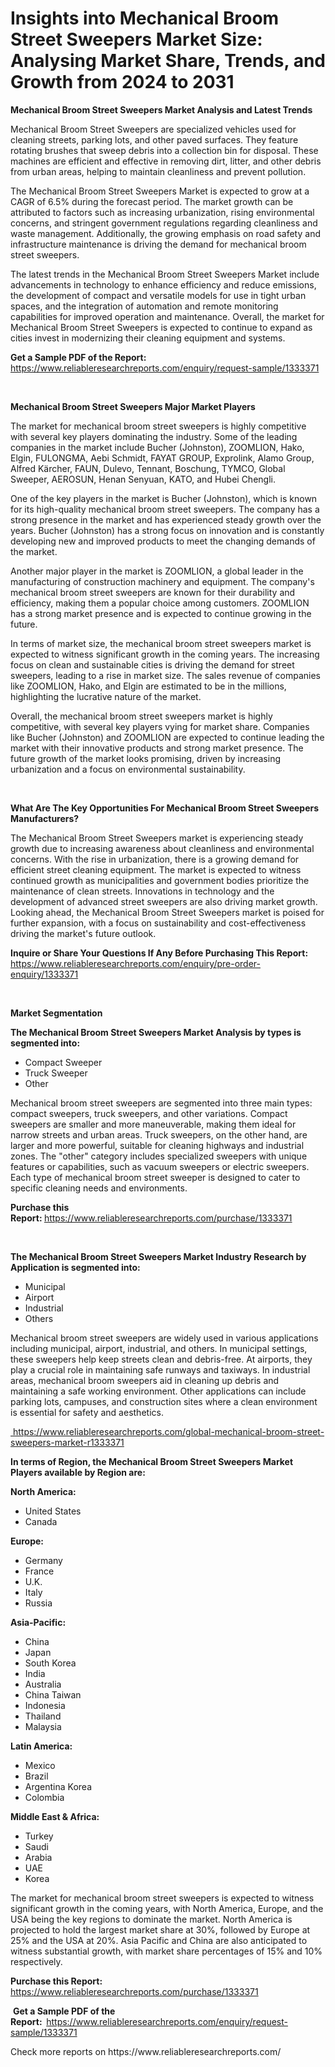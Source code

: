 <p><h1>Insights into Mechanical Broom Street Sweepers Market Size: Analysing Market Share, Trends, and Growth from 2024 to 2031</h1></p><p><strong>Mechanical Broom Street Sweepers Market Analysis and Latest Trends</strong></p>
<p><p>Mechanical Broom Street Sweepers are specialized vehicles used for cleaning streets, parking lots, and other paved surfaces. They feature rotating brushes that sweep debris into a collection bin for disposal. These machines are efficient and effective in removing dirt, litter, and other debris from urban areas, helping to maintain cleanliness and prevent pollution.</p><p>The Mechanical Broom Street Sweepers Market is expected to grow at a CAGR of 6.5% during the forecast period. The market growth can be attributed to factors such as increasing urbanization, rising environmental concerns, and stringent government regulations regarding cleanliness and waste management. Additionally, the growing emphasis on road safety and infrastructure maintenance is driving the demand for mechanical broom street sweepers.</p><p>The latest trends in the Mechanical Broom Street Sweepers Market include advancements in technology to enhance efficiency and reduce emissions, the development of compact and versatile models for use in tight urban spaces, and the integration of automation and remote monitoring capabilities for improved operation and maintenance. Overall, the market for Mechanical Broom Street Sweepers is expected to continue to expand as cities invest in modernizing their cleaning equipment and systems.</p></p>
<p><strong>Get a Sample PDF of the Report:&nbsp;</strong> <a href="https://www.reliableresearchreports.com/enquiry/request-sample/1333371">https://www.reliableresearchreports.com/enquiry/request-sample/1333371</a></p>
<p>&nbsp;</p>
<p><strong>Mechanical Broom Street Sweepers Major Market Players</strong></p>
<p><p>The market for mechanical broom street sweepers is highly competitive with several key players dominating the industry. Some of the leading companies in the market include Bucher (Johnston), ZOOMLION, Hako, Elgin, FULONGMA, Aebi Schmidt, FAYAT GROUP, Exprolink, Alamo Group, Alfred Kärcher, FAUN, Dulevo, Tennant, Boschung, TYMCO, Global Sweeper, AEROSUN, Henan Senyuan, KATO, and Hubei Chengli.</p><p>One of the key players in the market is Bucher (Johnston), which is known for its high-quality mechanical broom street sweepers. The company has a strong presence in the market and has experienced steady growth over the years. Bucher (Johnston) has a strong focus on innovation and is constantly developing new and improved products to meet the changing demands of the market.</p><p>Another major player in the market is ZOOMLION, a global leader in the manufacturing of construction machinery and equipment. The company's mechanical broom street sweepers are known for their durability and efficiency, making them a popular choice among customers. ZOOMLION has a strong market presence and is expected to continue growing in the future.</p><p>In terms of market size, the mechanical broom street sweepers market is expected to witness significant growth in the coming years. The increasing focus on clean and sustainable cities is driving the demand for street sweepers, leading to a rise in market size. The sales revenue of companies like ZOOMLION, Hako, and Elgin are estimated to be in the millions, highlighting the lucrative nature of the market.</p><p>Overall, the mechanical broom street sweepers market is highly competitive, with several key players vying for market share. Companies like Bucher (Johnston) and ZOOMLION are expected to continue leading the market with their innovative products and strong market presence. The future growth of the market looks promising, driven by increasing urbanization and a focus on environmental sustainability.</p></p>
<p>&nbsp;</p>
<p><strong>What Are The Key Opportunities For Mechanical Broom Street Sweepers Manufacturers?</strong></p>
<p><p>The Mechanical Broom Street Sweepers market is experiencing steady growth due to increasing awareness about cleanliness and environmental concerns. With the rise in urbanization, there is a growing demand for efficient street cleaning equipment. The market is expected to witness continued growth as municipalities and government bodies prioritize the maintenance of clean streets. Innovations in technology and the development of advanced street sweepers are also driving market growth. Looking ahead, the Mechanical Broom Street Sweepers market is poised for further expansion, with a focus on sustainability and cost-effectiveness driving the market's future outlook.</p></p>
<p><strong>Inquire or Share Your Questions If Any Before Purchasing This Report:</strong> <a href="https://www.reliableresearchreports.com/enquiry/pre-order-enquiry/1333371">https://www.reliableresearchreports.com/enquiry/pre-order-enquiry/1333371</a></p>
<p>&nbsp;</p>
<p><strong>Market Segmentation</strong></p>
<p><strong>The Mechanical Broom Street Sweepers Market Analysis by types is segmented into:</strong></p>
<p><ul><li>Compact Sweeper</li><li>Truck Sweeper</li><li>Other</li></ul></p>
<p><p>Mechanical broom street sweepers are segmented into three main types: compact sweepers, truck sweepers, and other variations. Compact sweepers are smaller and more maneuverable, making them ideal for narrow streets and urban areas. Truck sweepers, on the other hand, are larger and more powerful, suitable for cleaning highways and industrial zones. The "other" category includes specialized sweepers with unique features or capabilities, such as vacuum sweepers or electric sweepers. Each type of mechanical broom street sweeper is designed to cater to specific cleaning needs and environments.</p></p>
<p><strong>Purchase this Report:&nbsp;</strong><a href="https://www.reliableresearchreports.com/purchase/1333371">https://www.reliableresearchreports.com/purchase/1333371</a></p>
<p>&nbsp;</p>
<p><strong>The Mechanical Broom Street Sweepers Market Industry Research by Application is segmented into:</strong></p>
<p><ul><li>Municipal</li><li>Airport</li><li>Industrial</li><li>Others</li></ul></p>
<p><p>Mechanical broom street sweepers are widely used in various applications including municipal, airport, industrial, and others. In municipal settings, these sweepers help keep streets clean and debris-free. At airports, they play a crucial role in maintaining safe runways and taxiways. In industrial areas, mechanical broom sweepers aid in cleaning up debris and maintaining a safe working environment. Other applications can include parking lots, campuses, and construction sites where a clean environment is essential for safety and aesthetics.</p></p>
<p><a href="https://www.reliableresearchreports.com/global-mechanical-broom-street-sweepers-market-r1333371">&nbsp;https://www.reliableresearchreports.com/global-mechanical-broom-street-sweepers-market-r1333371</a></p>
<p><strong>In terms of Region, the Mechanical Broom Street Sweepers Market Players available by Region are:</strong></p>
<p>
    <p> <strong> North America: </strong>
        <ul>
            <li>United States</li>
            <li>Canada</li>
        </ul>
        </p> 
    <p> <strong> Europe: </strong>
        <ul>
            <li>Germany</li>
            <li>France</li>
            <li>U.K.</li>
            <li>Italy</li>
            <li>Russia</li>
        </ul>
        </p> 
    <p> <strong> Asia-Pacific: </strong>
        <ul>
            <li>China</li>
            <li>Japan</li>
            <li>South Korea</li>
            <li>India</li>
            <li>Australia</li>
            <li>China Taiwan</li>
            <li>Indonesia</li>
            <li>Thailand</li>
            <li>Malaysia</li>
        </ul>
        </p> 
    <p> <strong> Latin America: </strong>
        <ul>
            <li>Mexico</li>
            <li>Brazil</li>
            <li>Argentina Korea</li>
            <li>Colombia</li>
        </ul>
        </p> 
    <p> <strong> Middle East & Africa: </strong>
        <ul>
            <li>Turkey</li>
            <li>Saudi</li>
            <li>Arabia</li>
            <li>UAE</li>
            <li>Korea</li>
        </ul>
    </p>
    </p>
<p><p>The market for mechanical broom street sweepers is expected to witness significant growth in the coming years, with North America, Europe, and the USA being the key regions to dominate the market. North America is projected to hold the largest market share at 30%, followed by Europe at 25% and the USA at 20%. Asia Pacific and China are also anticipated to witness substantial growth, with market share percentages of 15% and 10% respectively.</p></p>
<p><strong>Purchase this Report: </strong><a href="https://www.reliableresearchreports.com/purchase/1333371">https://www.reliableresearchreports.com/purchase/1333371</a></p>
<p>&nbsp;<strong>Get a Sample PDF of the Report:&nbsp;&nbsp;</strong><a href="https://www.reliableresearchreports.com/enquiry/request-sample/1333371">https://www.reliableresearchreports.com/enquiry/request-sample/1333371</a></p>
<p><strong></strong></p>
<p>Check more reports on https://www.reliableresearchreports.com/</p>